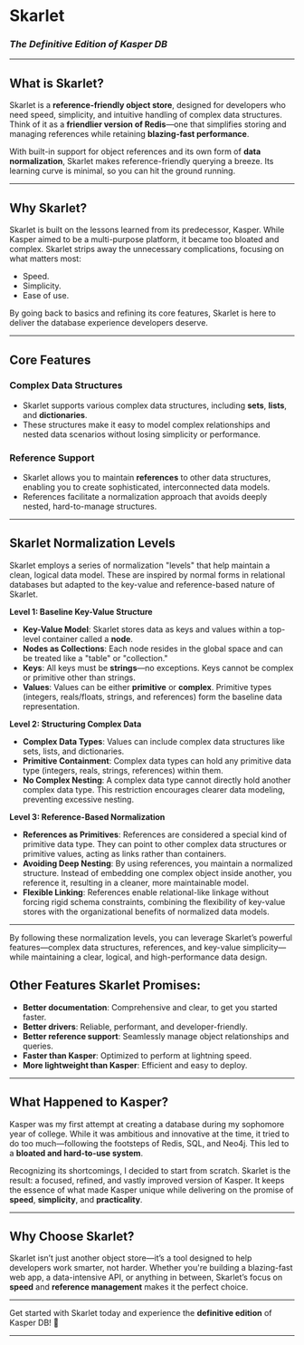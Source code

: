 # **Skarlet**
### *The Definitive Edition of Kasper DB*

---

## **What is Skarlet?**

Skarlet is a **reference-friendly object store**, designed for developers who need speed, simplicity, and intuitive handling of complex data structures. Think of it as a **friendlier version of Redis**—one that simplifies storing and managing references while retaining **blazing-fast performance**.

With built-in support for object references and its own form of **data normalization**, Skarlet makes reference-friendly querying a breeze. Its learning curve is minimal, so you can hit the ground running.

---

## **Why Skarlet?**

Skarlet is built on the lessons learned from its predecessor, Kasper. While Kasper aimed to be a multi-purpose platform, it became too bloated and complex. Skarlet strips away the unnecessary complications, focusing on what matters most:

- Speed.
- Simplicity.
- Ease of use.

By going back to basics and refining its core features, Skarlet is here to deliver the database experience developers deserve.

---

## **Core Features**

### **Complex Data Structures**
- Skarlet supports various complex data structures, including **sets**, **lists**, and **dictionaries**.
- These structures make it easy to model complex relationships and nested data scenarios without losing simplicity or performance.

### **Reference Support**
- Skarlet allows you to maintain **references** to other data structures, enabling you to create sophisticated, interconnected data models.
- References facilitate a normalization approach that avoids deeply nested, hard-to-manage structures.

---

## **Skarlet Normalization Levels**

Skarlet employs a series of normalization "levels" that help maintain a clean, logical data model. These are inspired by normal forms in relational databases but adapted to the key-value and reference-based nature of Skarlet.

**Level 1: Baseline Key-Value Structure**
- **Key-Value Model**: Skarlet stores data as keys and values within a top-level container called a **node**.
- **Nodes as Collections**: Each node resides in the global space and can be treated like a "table" or "collection."
- **Keys**: All keys must be **strings**—no exceptions. Keys cannot be complex or primitive other than strings.
- **Values**: Values can be either **primitive** or **complex**. Primitive types (integers, reals/floats, strings, and references) form the baseline data representation.

**Level 2: Structuring Complex Data**
- **Complex Data Types**: Values can include complex data structures like sets, lists, and dictionaries.
- **Primitive Containment**: Complex data types can hold any primitive data type (integers, reals, strings, references) within them.
- **No Complex Nesting**: A complex data type cannot directly hold another complex data type. This restriction encourages clearer data modeling, preventing excessive nesting.

**Level 3: Reference-Based Normalization**
- **References as Primitives**: References are considered a special kind of primitive data type. They can point to other complex data structures or primitive values, acting as links rather than containers.
- **Avoiding Deep Nesting**: By using references, you maintain a normalized structure. Instead of embedding one complex object inside another, you reference it, resulting in a cleaner, more maintainable model.
- **Flexible Linking**: References enable relational-like linkage without forcing rigid schema constraints, combining the flexibility of key-value stores with the organizational benefits of normalized data models.

---

By following these normalization levels, you can leverage Skarlet’s powerful features—complex data structures, references, and key-value simplicity—while maintaining a clear, logical, and high-performance data design.

## **Other Features Skarlet Promises**:
- **Better documentation**: Comprehensive and clear, to get you started faster.
- **Better drivers**: Reliable, performant, and developer-friendly.
- **Better reference support**: Seamlessly manage object relationships and queries.
- **Faster than Kasper**: Optimized to perform at lightning speed.
- **More lightweight than Kasper**: Efficient and easy to deploy.

---

## **What Happened to Kasper?**

Kasper was my first attempt at creating a database during my sophomore year of college. While it was ambitious and innovative at the time, it tried to do too much—following the footsteps of Redis, SQL, and Neo4j. This led to a **bloated and hard-to-use system**.

Recognizing its shortcomings, I decided to start from scratch. Skarlet is the result: a focused, refined, and vastly improved version of Kasper. It keeps the essence of what made Kasper unique while delivering on the promise of **speed**, **simplicity**, and **practicality**.

---

## **Why Choose Skarlet?**

Skarlet isn’t just another object store—it’s a tool designed to help developers work smarter, not harder. Whether you're building a blazing-fast web app, a data-intensive API, or anything in between, Skarlet’s focus on **speed** and **reference management** makes it the perfect choice.

---

Get started with Skarlet today and experience the **definitive edition** of Kasper DB! 🚀

--- 
